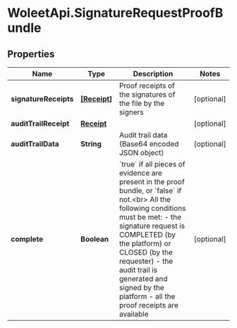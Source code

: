 # WoleetApi.SignatureRequestProofBundle

## Properties

Name | Type | Description | Notes
------------ | ------------- | ------------- | -------------
**signatureReceipts** | [**[Receipt]**](Receipt.md) | Proof receipts of the signatures of the file by the signers | [optional] 
**auditTrailReceipt** | [**Receipt**](Receipt.md) |  | [optional] 
**auditTrailData** | **String** | Audit trail data (Base64 encoded JSON object) | [optional] 
**complete** | **Boolean** | &#x60;true&#x60; if all pieces of evidence are present in the proof bundle, or &#x60;false&#x60; if not.&lt;br&gt; All the following conditions must be met: - the signature request is COMPLETED (by the platform) or CLOSED (by the requester) - the audit trail is generated and signed by the platform - all the proof receipts are available  | [optional] 


